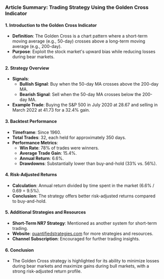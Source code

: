### Article Summary: Trading Strategy Using the Golden Cross Indicator

#### 1. Introduction to the Golden Cross Indicator
- **Definition**: The Golden Cross is a chart pattern where a short-term moving average (e.g., 50-day) crosses above a long-term moving average (e.g., 200-day).
- **Purpose**: Exploit the stock market's upward bias while reducing losses during bear markets.

#### 2. Strategy Overview
- **Signals**:
  - **Bullish Signal**: Buy when the 50-day MA crosses above the 200-day MA.
  - **Bearish Signal**: Sell when the 50-day MA crosses below the 200-day MA.
- **Example Trade**: Buying the S&P 500 in July 2020 at 28.67 and selling in March 2022 at 41.73 for a 32.4% gain.

#### 3. Backtest Performance
- **Timeframe**: Since 1960.
- **Total Trades**: 32, each held for approximately 350 days.
- **Performance Metrics**:
  - **Win Rate**: 78% of trades were winners.
  - **Average Trade Gain**: 15.4%.
  - **Annual Return**: 6.6%.
  - **Drawdowns**: Substantially lower than buy-and-hold (33% vs. 56%).

#### 4. Risk-Adjusted Returns
- **Calculation**: Annual return divided by time spent in the market (6.6% / 0.69 = 9.5%).
- **Conclusion**: The strategy offers better risk-adjusted returns compared to buy-and-hold.

#### 5. Additional Strategies and Resources
- **Short-Term NR7 Strategy**: Mentioned as another system for short-term trading.
- **Website**: [quantifiedstrategies.com](https://www.quantifiedstrategies.com) for more strategies and resources.
- **Channel Subscription**: Encouraged for further trading insights.

#### 6. Conclusion
- The Golden Cross strategy is highlighted for its ability to minimize losses during bear markets and maximize gains during bull markets, with a strong risk-adjusted return profile.
